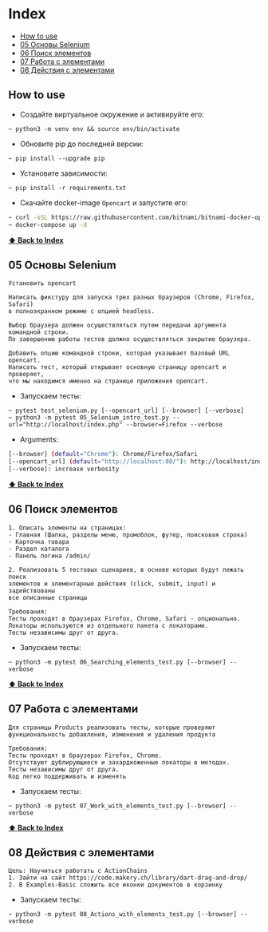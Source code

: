 # Index
* [How to use](#How_to_use)
* [05 Основы Selenium](#05-selenium-intro)
* [06 Поиск элементов](#06-searching_elements)
* [07 Работа с элементами](#07-work-with-elements)
* [08 Действия с элементами](#08-actions-with-elements)

## How to use
* Создайте виртуальное окружение и активируйте его:
```shell script
~ python3 -m venv env && source env/bin/activate
```
* Обновите pip до последней версии:
```shell script
~ pip install --upgrade pip
```
* Установите зависимости:
```shell script
~ pip install -r requirements.txt
```

* Скачайте docker-image `Opencart` и запустите его:
```sh
~ curl -sSL https://raw.githubusercontent.com/bitnami/bitnami-docker-opencart/master/docker-compose.yml > docker-compose.yml
~ docker-compose up -d
```


**[⬆ Back to Index](#index)**
## 05 Основы Selenium

```
Установить opencart

Написать фикстуру для запуска трех разных браузеров (Chrome, Firefox, Safari)
в полноэкранном режиме с опцией headless. 

Выбор браузера должен осуществляться путем передачи аргумента командной строки.
По завершению работы тестов должно осуществляться закрытие браузера.

Добавить опцию командной строки, которая указывает базовый URL opencart.
Написать тест, который открывает основную страницу opencart и проверяет, 
что мы находимся именно на странице приложения opencart.
```

* Запускаем тесты:
```shell script
~ pytest test_selenium.py [--opencart_url] [--browser] [--verbose]
~ python3 -m pytest 05_Selenium_intro_test.py --url="http://localhost/index.php" --browser=Firefox --verbose
```
* Arguments:
```sh
[--browser] (default="Chrome"): Chrome/Firefox/Safari
[--opencart_url] (default="http://localhost:80/"): http://localhost/index.php
[--verbose]: increase verbosity
```


**[⬆ Back to Index](#index)**
## 06 Поиск элементов

```
1. Описать элементы на страницах: 
- Главная (Шапка, разделы меню, промоблок, футер, поисковая строка)
- Карточка товара 
- Раздел каталога
- Панель логина /admin/

2. Реализовать 5 тестовых сценариев, в основе которых будут лежать поиск 
элементов и элементарные действия (click, submit, input) и задействованы 
все описанные страницы

Требования:
Тесты проходят в браузерах Firefox, Chrome, Safari - опционально.
Локаторы используются из отдельного пакета с локаторами.
Тесты независимы друг от друга.
```
* Запускаем тесты:
```shell script
~ python3 -m pytest 06_Searching_elements_test.py [--browser] --verbose
```


**[⬆ Back to Index](#index)**
## 07 Работа с элементами

```
Для страницы Products реализовать тесты, которые проверяют 
функциональность добавления, изменения и удаления продукта

Требования:
Тесты проходят в браузерах Firefox, Chrome.
Отсутствуют дублирующиеся и захардкоженные локаторы в методах.
Тесты независимы друг от друга.
Код легко поддерживать и изменять
```
* Запускаем тесты:
```shell script
~ python3 -m pytest 07_Work_with_elements_test.py [--browser] --verbose
```


**[⬆ Back to Index](#index)**
## 08 Действия с элементами
```
Цель: Научиться работать с ActionChains
1. Зайти на сайт https://code.makery.ch/library/dart-drag-and-drop/
2. В Examples-Basic сложить все иконки документов в корзинку
```
* Запускаем тесты:
```shell script
~ python3 -m pytest 08_Actions_with_elements_test.py [--browser] --verbose
```